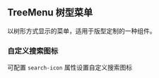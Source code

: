 <div class="demo-header">
<p class="overviewicon">
  <span class="wapi-form-treemenu"/>
</p>

## TreeMenu 树型菜单

<nova-uxlink widget-name="TreeMenu"></nova-uxlink>

以树形方式显示的菜单，适用于版型定制的一种组件。

</div>

### 自定义搜索图标

可配置 `search-icon` 属性设置自定义搜索图标

<nova-demo-view link="tree-menu/search-icon"></nova-demo-view>

<br>
